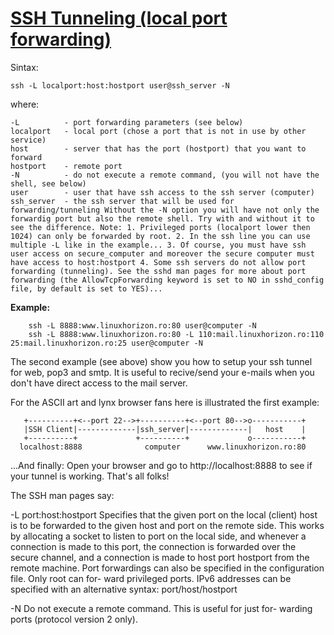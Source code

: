 # [SSH Tunneling (local port forwarding)](http://www.linuxhorizon.ro/ssh-tunnel.html)

Sintax:

```
ssh -L localport:host:hostport user@ssh_server -N
```

where:
```
-L          - port forwarding parameters (see below)
localport   - local port (chose a port that is not in use by other service)
host        - server that has the port (hostport) that you want to forward
hostport    - remote port
-N          - do not execute a remote command, (you will not have the shell, see below)
user        - user that have ssh access to the ssh server (computer)
ssh_server  - the ssh server that will be used for forwarding/tunneling Without the -N option you will have not only the forwardig port but also the remote shell. Try with and without it to see the difference. Note: 1. Privileged ports (localport lower then 1024) can only be forwarded by root. 2. In the ssh line you can use multiple -L like in the example... 3. Of course, you must have ssh user access on secure_computer and moreover the secure computer must have access to host:hostport 4. Some ssh servers do not allow port forwarding (tunneling). See the sshd man pages for more about port forwarding (the AllowTcpForwarding keyword is set to NO in sshd_config file, by default is set to YES)...
```

**Example:**
```
    ssh -L 8888:www.linuxhorizon.ro:80 user@computer -N
    ssh -L 8888:www.linuxhorizon.ro:80 -L 110:mail.linuxhorizon.ro:110 25:mail.linuxhorizon.ro:25 user@computer -N
```

The second example (see above) show you how to setup your ssh tunnel for web, pop3
and smtp. It is useful to recive/send your e-mails when you don't have direct access
to the mail server.

For the ASCII art and lynx browser fans here is illustrated the first example:
```
   +----------+<--port 22-->+----------+<--port 80-->o-----------+
   |SSH Client|-------------|ssh_server|-------------|   host    |
   +----------+             +----------+             o-----------+
  localhost:8888              computer      www.linuxhorizon.ro:80
```
...And finally:
Open your browser and go to http://localhost:8888 to see if your tunnel is working.
That's all folks!


The SSH man pages say:

-L port:host:hostport
 Specifies that the given port on the local (client) host is to be
 forwarded to the given host and port on the remote side.  This
 works by allocating a socket to listen to port on the local side,
 and whenever a connection is made to this port, the connection is
 forwarded over the secure channel, and a connection is made to
 host port hostport from the remote machine.  Port forwardings can
 also be specified in the configuration file.  Only root can for-
 ward privileged ports.  IPv6 addresses can be specified with an
 alternative syntax: port/host/hostport

-N Do not execute a remote command.  This is useful for just for-
 warding ports (protocol version 2 only).
